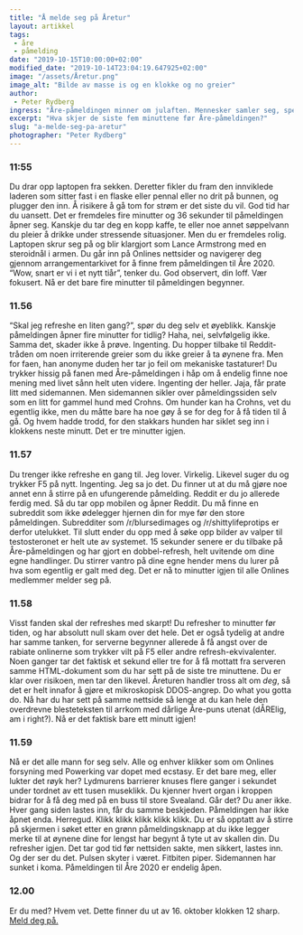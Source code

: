 ```yaml
---
title: "Å melde seg på Åretur"
layout: artikkel
tags: 
 - åre
 - påmelding
date: "2019-10-15T10:00:00+02:00"
modified_date: "2019-10-14T23:04:19.647925+02:00"
image: "/assets/Åretur.png"
image_alt: "Bilde av masse is og en klokke og no greier"
author:
 - Peter Rydberg
ingress: "Åre-påmeldingen minner om julaften. Mennesker samler seg, spenningen og forventningene stiger, mamma blir skuffet i år igjen og noen gråter i et hjørne på slutten av kvelden. Å melde seg på Online-turen til Åre er ikke som andre påmeldinger. Man går nemlig gjennom stadier av påmeldingen, da man gjerne vil sikre seg plass før serverne eksploderer og arrangementet blir fullt. Det begynner i morgen. Gjør deg klar."
excerpt: "Hva skjer de siste fem minuttene før Åre-påmeldingen?"
slug: "a-melde-seg-pa-aretur"
photographer: "Peter Rydberg"
---
```

### 11:55
Du drar opp laptopen fra sekken. Deretter fikler du fram den innviklede laderen som sitter fast i en flaske eller pennal eller no drit på bunnen, og plugger den inn. Å risikere å gå tom for strøm er det siste du vil. God tid har du uansett. Det er fremdeles fire minutter og 36 sekunder til påmeldingen åpner seg. Kanskje du tar deg en kopp kaffe, te eller noe annet søppelvann du pleier å drikke under stressende situasjoner. Men du er fremdeles rolig. Laptopen skrur seg på og blir klargjort som Lance Armstrong med en steroidnål i armen. Du går inn på Onlines nettsider og navigerer deg gjennom arrangementarkivet for å finne frem påmeldingen til Åre 2020. “Wow, snart er vi i et nytt tiår”, tenker du. God observert, din loff. Vær fokusert. Nå er det bare fire minutter til påmeldingen begynner.

### 11.56
“Skal jeg refreshe en liten gang?”, spør du deg selv et øyeblikk. Kanskje påmeldingen åpner fire minutter for tidlig? Haha, nei, selvfølgelig ikke. Samma det, skader ikke å prøve. Ingenting. Du hopper tilbake til Reddit-tråden om noen irriterende greier som du ikke greier å ta øynene fra. Men for faen, han anonyme duden her tar jo feil om mekaniske tastaturer! Du trykker hissig på fanen med Åre-påmeldingen i håp om å endelig finne noe mening med livet sånn helt uten videre. Ingenting der heller. Jaja, får prate litt med sidemannen. Men sidemannen sikler over påmeldingssiden selv som en litt for gammel hund med Crohns. Om hunder kan ha Crohns, vet du egentlig ikke, men du måtte bare ha noe gøy å se for deg for å få tiden til å gå. Og hvem hadde trodd, for den stakkars hunden har siklet seg inn i klokkens neste minutt. Det er tre minutter igjen.

### 11.57
Du trenger ikke refreshe en gang til. Jeg lover. Virkelig. Likevel suger du og trykker F5 på nytt. Ingenting. Jeg sa jo det. Du finner ut at du må gjøre noe annet enn å stirre på en ufungerende påmelding. Reddit er du jo allerede ferdig med. Så du tar opp mobilen og åpner Reddit. Du må finne en subreddit som ikke ødelegger hjernen din for mye før den store påmeldingen. Subredditer som /r/blursedimages og /r/shittylifeprotips er derfor utelukket. Til slutt ender du opp med å søke opp bilder av valper til testosteronet er helt ute av systemet. 15 sekunder senere er du tilbake på Åre-påmeldingen og har gjort en dobbel-refresh, helt uvitende om dine egne handlinger. Du stirrer vantro på dine egne hender mens du lurer på hva som egentlig er galt med deg. Det er nå to minutter igjen til alle Onlines medlemmer melder seg på.

### 11.58
Visst fanden skal der refreshes med skarpt! Du refresher to minutter før tiden, og har absolutt null skam over det hele. Det er også tydelig at andre har samme tanken, for serverne begynner allerede å få angst over de rabiate onlinerne som trykker vilt på F5 eller andre refresh-ekvivalenter. Noen ganger tar det faktisk et sekund eller tre for å få mottatt fra serveren samme HTML-dokument som du har sett på de siste tre minuttene. Du er klar over risikoen, men tar den likevel. Åreturen handler tross alt om *deg*, så det er helt innafor å gjøre et mikroskopisk DDOS-angrep. Do what you gotta do. Nå har du har sett på samme nettside så lenge at du kan hele den overdrevne blesteteksten til arrkom med dårlige Åre-puns utenat (dÅRElig, am i right?). Nå er det faktisk bare ett minutt igjen!

### 11.59
Nå er det alle mann for seg selv. Alle og enhver klikker som om Onlines forsyning med Powerking var dopet med ecstasy. Er det bare meg, eller lukter det røyk her? Lydmurens barrierer knuses flere ganger i sekundet under tordnet av ett tusen museklikk. Du kjenner hvert organ i kroppen bidrar for å få deg med på en buss til store Svealand. Går det? Du aner ikke. Hver gang siden lastes inn, får du samme beskjeden. Påmeldingen har ikke åpnet enda. Herregud. Klikk klikk klikk klikk klikk. Du er så opptatt av å stirre på skjermen i søket etter en grønn påmeldingsknapp at du ikke legger merke til at øynene dine for lengst har begynt å tyte ut av skallen din. Du refresher igjen. Det tar god tid før nettsiden sakte, men sikkert, lastes inn. Og der ser du det. Pulsen skyter i været. Fitbiten piper. Sidemannen har sunket i koma. Påmeldingen til Åre 2020 er endelig åpen.

### 12.00
Er du med? Hvem vet. Dette finner du ut av 16. oktober klokken 12 sharp. [Meld deg på.](https://online.ntnu.no/events/764/are-2020/)